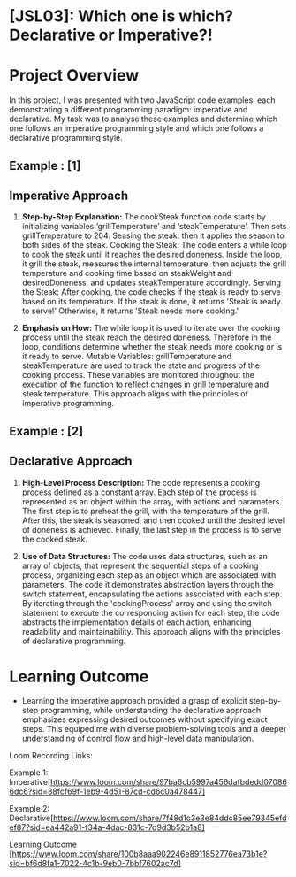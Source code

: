 # [JSL03]: Which one is which? Declarative or Imperative?!
# Project Overview

In this project, I was presented with two JavaScript code examples, each demonstrating a different programming paradigm: imperative and declarative. My task was to analyse these examples and determine which one follows an imperative programming style and which one follows a declarative programming style. 

## Example : [1]

## Imperative Approach
1. **Step-by-Step Explanation:** The cookSteak function code starts by initializing variables ‘grillTemperature’ and ‘steakTemperature’. Then sets grillTemperature to 204. Seasing the steak: then it applies the season to both sides of the steak. Cooking the Steak: The code enters a while loop to cook the steak until it reaches the desired doneness. Inside the loop, it grill the steak, measures the internal temperature, then adjusts the grill temperature and cooking time based on steakWeight and desiredDoneness, and updates steakTemperature accordingly. Serving the Steak: After cooking, the code checks if the steak is ready to serve based on its temperature. If the steak is done, it returns 'Steak is ready to serve!' Otherwise, it returns 'Steak needs more cooking.'

2. **Emphasis on How:** The while loop it is used to iterate over the cooking process until the steak reach the desired doneness. Therefore in the loop, conditions determine whether the steak needs more cooking or is it ready to serve. Mutable Variables: grillTemperature and steakTemperature are used to track the state and progress of the cooking process. These variables are monitored throughout the execution of the function to reflect changes in grill temperature and steak temperature. This approach aligns with the principles of imperative programming. 


## Example : [2]

## Declarative Approach
1. **High-Level Process Description:** The code represents a cooking process defined as a constant array. Each step of the process is represented as an object within the array, with actions and parameters. The first step is to preheat the grill, with the temperature of the grill. After this, the steak is seasoned, and then cooked until the desired level of doneness is achieved. Finally, the last step in the process is to serve the cooked steak.

2. **Use of Data Structures:** The code uses data structures, such as an array of objects, that represent the sequential steps of a cooking process, organizing each step as an object which are associated with parameters. The code it demonstrates abstraction layers through the switch statement, encapsulating the actions associated with each step. By iterating through the 'cookingProcess' array and using the switch statement to execute the corresponding action for each step, the code abstracts the implementation details of each action, enhancing readability and maintainability. This approach aligns with the principles of declarative programming. 

# Learning Outcome 
- Learning the imperative approach provided a grasp of explicit step-by-step programming, while understanding the declarative approach emphasizes expressing desired outcomes without specifying exact steps. This equiped me with diverse problem-solving tools and a deeper understanding of control flow and high-level data manipulation.

Loom Recording Links: 

Example 1: Imperative[https://www.loom.com/share/97ba6cb5997a456dafbdedd070866dc6?sid=88fcf69f-1eb9-4d51-87cd-cd6c0a478447]

Example 2: Declarative[https://www.loom.com/share/7f48d1c3e3e84ddc85ee79345efdef87?sid=ea442a91-f34a-4dac-831c-7d9d3b52b1a8]

Learning Outcome [https://www.loom.com/share/100b8aaa902246e8911852776ea73b1e?sid=bf6d8fa1-7022-4c1b-9eb0-7bbf7602ac7d]

